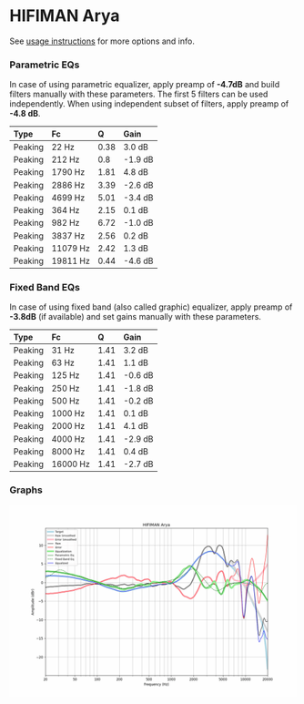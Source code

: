 # HIFIMAN Arya
See [usage instructions](https://github.com/jaakkopasanen/AutoEq#usage) for more options and info.

### Parametric EQs
In case of using parametric equalizer, apply preamp of **-4.7dB** and build filters manually
with these parameters. The first 5 filters can be used independently.
When using independent subset of filters, apply preamp of **-4.8 dB**.

| Type    | Fc       |    Q | Gain    |
|:--------|:---------|:-----|:--------|
| Peaking | 22 Hz    | 0.38 | 3.0 dB  |
| Peaking | 212 Hz   | 0.8  | -1.9 dB |
| Peaking | 1790 Hz  | 1.81 | 4.8 dB  |
| Peaking | 2886 Hz  | 3.39 | -2.6 dB |
| Peaking | 4699 Hz  | 5.01 | -3.4 dB |
| Peaking | 364 Hz   | 2.15 | 0.1 dB  |
| Peaking | 982 Hz   | 6.72 | -1.0 dB |
| Peaking | 3837 Hz  | 2.56 | 0.2 dB  |
| Peaking | 11079 Hz | 2.42 | 1.3 dB  |
| Peaking | 19811 Hz | 0.44 | -4.6 dB |

### Fixed Band EQs
In case of using fixed band (also called graphic) equalizer, apply preamp of **-3.8dB**
(if available) and set gains manually with these parameters.

| Type    | Fc       |    Q | Gain    |
|:--------|:---------|:-----|:--------|
| Peaking | 31 Hz    | 1.41 | 3.2 dB  |
| Peaking | 63 Hz    | 1.41 | 1.1 dB  |
| Peaking | 125 Hz   | 1.41 | -0.6 dB |
| Peaking | 250 Hz   | 1.41 | -1.8 dB |
| Peaking | 500 Hz   | 1.41 | -0.2 dB |
| Peaking | 1000 Hz  | 1.41 | 0.1 dB  |
| Peaking | 2000 Hz  | 1.41 | 4.1 dB  |
| Peaking | 4000 Hz  | 1.41 | -2.9 dB |
| Peaking | 8000 Hz  | 1.41 | 0.4 dB  |
| Peaking | 16000 Hz | 1.41 | -2.7 dB |

### Graphs
![](./HIFIMAN%20Arya.png)